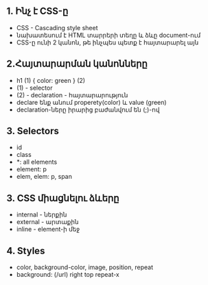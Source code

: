 ## 1. Ինչ է CSS-ը

- CSS - Cascading style sheet
- նախատեսում է HTML տարրերի տեղը և ձևը document-ում
- CSS-ը ունի 2 կանոն, թե ինչպես պետք է հայտարարել այն

## 2.Հայտարարման կանոնները

- h1 (1) { color: green } (2)
- (1) - selector
- (2) - declaration - հայտարարություն
- declare ենք անում properety(color) և value (green)
- declaration-ները իրարից բաժանվում են (;)-ով

## 3. Selectors

- id
- class
- \*: all elements
- element: p
- elem, elem: p, span

## 3. CSS միացնելու ձևերը

- internal - ներքին
- external - արտաքին
- inline - element-ի մեջ

## 4. Styles

- color, background-color, image, position, repeat
- background: (/url) right top repeat-x

